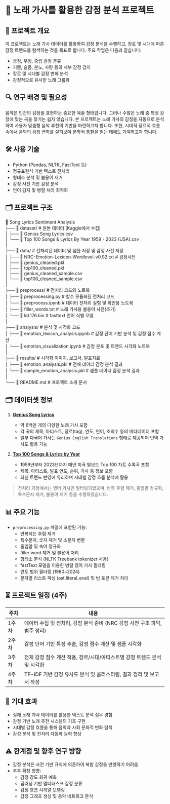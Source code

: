 # 🎵 노래 가사를 활용한 감정 분석 프로젝트

## 📌 프로젝트 개요

이 프로젝트는 노래 가사 데이터를 활용하여 감정 분석을 수행하고, 장르 및 시대에 따른 감정 트렌드를 탐색하는 것을 목표로 합니다. 주요 작업은 다음과 같습니다:

- 긍정, 부정, 중립 감정 분류
- 기쁨, 슬픔, 분노, 사랑 등의 세부 감정 감지
- 장르 및 시대별 감정 변화 분석
- 감정적으로 유사한 노래 그룹화

## 🔍 연구 배경 및 필요성

음악은 인간의 감정을 표현하는 중요한 예술 형태입니다. 그러나 수많은 노래 중 특정 감정에 맞는 곡을 찾기는 쉽지 않습니다. 본 프로젝트는 노래 가사의 감정을 자동으로 분석하여 사용자 맞춤형 음악 추천의 기반을 마련하고자 합니다. 또한, 시대적·장르적 흐름 속에서 음악의 감정 변화를 살펴보며 문화적 통찰을 얻는 데에도 기여하고자 합니다.

## 🛠️ 사용 기술

- Python (Pandas, NLTK, FastText 등)
- 정규표현식 기반 텍스트 전처리
- 형태소 분석 및 불용어 제거
- 감정 사전 기반 감정 분석
- 언어 감지 및 병렬 처리 최적화

## 🗂️ 프로젝트 구조

📁 Song Lyrics Sentiment Analysis  
├── 📂 dataset/   # 원본 데이터 (Kaggle에서 수집)  
│   ├── 📄 Genius Song Lyrics.csv  
│   └── 📄 Top 100 Songs & Lyrics By Year 1959 - 2023 (USA).csv  
│  
├── 📂 data/   # 전처리된 데이터 및 샘플 저장 및 감정 사전 저장   
│   ├── 📄 NRC-Emotion-Lexicon-Wordlevel-v0.92.txt   # 감정사전   
│   ├── 📄 genius_cleaned.pkl   
│   ├── 📄 top100_cleaned.pkl   
│   ├── 📄 genius_cleaned_sample.csv    
│   └── 📄 top100_cleaned_sample.csv   
│  
├── 📂 preprocess/   # 전처리 코드와 노트북  
│   ├── 📄 preprocessing.py   # 함수 모듈화된 전처리 코드  
│   └── 📄 preprocess.ipynb   # 데이터 전처리 실험 및 확인용 노트북  
│   ├── 📄 filler_words.txt   # 노래 가사용 불용어 사전(추가)  
│   └── 📄 lid.176.bin        # fasttext 언어 식별 모델   
│  
├── 📂 analysis/   # 분석 및 시각화 코드   
│   ├── 📄 emotion_lexicon_analysis.ipynb   # 감정 단어 기반 분석 및 감정 점수 계산   
│   └── 📄 emotion_visualization.ipynb      # 감정 분포 및 트렌드 시각화 노트북   
│  
├── 📂 results/   # 시각화 이미지, 보고서, 발표자료   
│   ├── 📄 emotion_analysis.pkl          # 전체 데이터 감정 분석 결과   
│   └── 📄 sample_emotion_analysis.pkl   # 샘플 데이터 감정 분석 결과    
│  
└── 📄 README.md   # 프로젝트 소개 문서

## 🗂️ 데이터셋 정보

1. [**Genius Song Lyrics**](https://www.kaggle.com/datasets/carlosgdcj/genius-song-lyrics-with-language-information)  
   - 약 6백만 개의 다양한 노래 가사 포함
   - 각 곡의 제목, 아티스트, 장르(tag), 연도, 언어, 조회수 등의 메타데이터 포함  
   - 일부 다국어 가사는 `Genius English Translations` 형태로 제공되어 번역 가사도 활용 가능

2. [**Top 100 Songs & Lyrics by Year**](https://www.kaggle.com/datasets/brianblakely/top-100-songs-and-lyrics-from-1959-to-2019)  
   - 1959년부터 2023년까지 매년 미국 빌보드 Top 100 차트 수록곡 포함  
   - 제목, 아티스트, 발표 연도, 순위, 가사 등 정보 포함  
   - 최신 트렌드 반영에 유리하며 시대별 감정 흐름 분석에 활용

> 전처리 과정에서는 영어 가사만 필터링되었으며, 반복 후렴 제거, 줄임말 정규화, 특수문자 제거, 불용어 제거 등을 수행하였습니다.

## 📊 주요 기능

- `preprocessing.py` 파일에 포함된 기능:
  - 반복되는 후렴 제거
  - 특수문자, 숫자 제거 및 소문자 변환
  - 줄임말 및 속어 정규화
  - filler word 제거 및 불용어 처리
  - 형태소 분석 (NLTK Treebank tokenizer 사용)
  - fastText 모델을 이용한 병렬 영어 가사 필터링
  - 연도 범위 필터링 (1980~2024)
  - 문자열 리스트 파싱 (ast.literal_eval) 및 빈 토큰 제거 처리

## ⏳ 프로젝트 일정 (4주)

| 주차  | 내용 |
|-------|------|
| 1주차 | 데이터 수집 및 전처리, 감정 분석 준비 (NRC 감정 사전 구조 파악, 범주 정리) |
| 2주차 | 감정 단어 기반 특징 추출, 감정 점수 계산 및 샘플 시각화 |
| 3주차 | 전체 감정 점수 계산 적용, 장르/시대/아티스트별 감정 트렌드 분석 및 시각화 |
| 4주차 | TF-IDF 기반 감정 유사도 분석 및 클러스터링, 결과 정리 및 보고서 작성 |

## 🎯 기대 효과

- 실제 노래 가사 데이터를 활용한 텍스트 분석 실무 경험
- 감정 기반 노래 추천 시스템의 기초 구현
- 시대별 감정 흐름을 통해 음악과 사회 문화적 변화 탐색
- 감성 분석 및 전처리 자동화 능력 향상

## ⚠️ 한계점 및 향후 연구 방향

- 감정 분석은 사전 기반 규칙에 의존하여 복합 감정을 반영하기 어려움
- 추후 확장 방향:
  - 감정 강도 회귀 예측
  - 딥러닝 기반 멀티태스크 감정 분류
  - 감정 흐름 시계열 모델링
  - 감정 그래프 생성 및 음악 네트워크 분석
